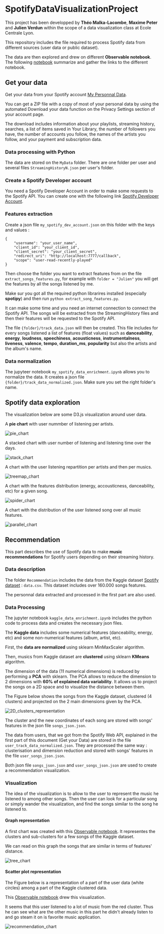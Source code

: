 # SpotifyDataVisualizationProject

This project has been developped by **Théo Malka-Lacombe**, **Maxime Peter** and **Julien Verdun** within the scope of a data visualization class at Ecole Centrale Lyon.

This repository includes the file required to process Spotify data from different sources (user data or public dataset).

The data are then explored and drew on different **Observable notebook**. The following [notebook](https://observablehq.com/@julien-verdun/spotify-data-visualization-project) summarize and gather the links to the different notebook.

## Get your data

Get your data from your Spotify account [My Personnal Data](https://support.spotify.com/uk/article/data-rights-and-privacy-settings/).

You can get a ZIP file with a copy of most of your personal data by using the automated Download your data function on the Privacy Settings section of your account page.

The download includes information about your playlists, streaming history, searches, a list of items saved in Your Library, the number of followers you have, the number of accounts you follow, the names of the artists you follow, and your payment and subscription data.

### Data processing with Python

The data are stored on the `MyData` folder. There are one folder per user and several files `StreamingHistoryN.json` per user's folder.

### Create a Spotify Developer account

You need a Spotify Developer Account in order to make some requests to the Spotify API. You can create one with the following link [Spotify Developer Account](https://developer.spotify.com/).

### Features extraction

Create a json file `my_spotify_dev_account.json` on this folder with the keys and values :

```
{
    "username": "your_user_name",
    "client_id": "your_client_id",
    "client_secret": "your_client_secret",
    "redirect_uri": "http://localhost:7777/callback",
    "scope": "user-read-recently-played"
}
```

Then choose the folder you want to extract features from on the file `extract_songs_features.py`, for example
with `folder = "Julien"` you will get the features by all the songs listened by me.

Make sur you got all the required python librarires installed (especially **spotipy**) and then run `python extract_song_features.py`.

It can make some time and you need an internet connection to connect the Spotify API. The songs will be extracted from the StreamingHistory files and then their features will be requested to the Spotify API.

The file `{folder}/track_data.json` will then be created.
This file includes for every songs listened a list of features (float values) such as **danceability**, **energy**, **loudness**, **speechiness**, **acousticness**, **instrumentalness**, **liveness**, **valence**, **tempo**, **duration_ms**, **popularity** but also the artists and the album's name.

### Data normalization

The jupyteer notebook `my_spotify_data_enrichment.ipynb` allows you to normalize the data. It creates a json file `{folder}/track_data_normalized.json`. Make sure you set the right folder's name.

## Spotify data exploration

The visualization below are some D3.js visualization around user data.

A **pie chart** with user nummber of listening per artists.

![pie_chart](Exploration_demonstration/pie_chart.PNG)

A stacked chart with user number of listening and listening time over the days.

![stack_chart](Exploration_demonstration/stack_chart.PNG)

A chart with the user listening repartition per artists and then per musics.

![treemap_chart](Exploration_demonstration/treemap_chart.PNG)

A chart with the features distribution (energy, accousticness, danceability, etc) for a given song.

![spider_chart](Exploration_demonstration/spider_chart.PNG)

A chart with the distribution of the user listened song over all music features.

![parallel_chart](Exploration_demonstration/parallel_chart.PNG)

## Recommendation

This part describes the use of Spotify data to make **music recommendations** for Spotify users depending on their streaming history.

### Data description

The folder `Recommendation` includes the data from the Kaggle dataset [Spotify dataset](https://www.kaggle.com/yamaerenay/spotify-dataset-19212020-160k-tracks) : `data.csv`. This dataset includes over 160.000 songs features.

The personnal data extracted and processed in the first part are also used.

### Data Processing

The jupyter notebook `kaggle_data_enrichment.ipynb` includes the python code to process data and creates the necessary json files.

The **Kaggle data** includes some numerical features (danceability, energy, etc) and some non-numerical features (album, artist, etc).

First, the **data are normalized** using sklearn MinMaxScaler algorithm.

Then, musics from Kaggle dataset are **clustered** using sklearn **KMeans** algorithm.

The dimension of the data (11 numerical dimensions) is reduced by performing a **PCA** with sklearn. The PCA allows to reduce the dimension to 2 dimensions with **60% of explained data variability**. It allows us to project the songs on a 2D space and to visualize the distance between them.

The Figure below shows the songs from the Kaggle dataset, clustered (4 clusters) and projected on the 2 main dimensions given by the PCA.

![2D_clusters_representation](Recommendation/2D_clusters_representation.PNG)

The cluster and the new coordinates of each song are stored with songs' features in the json file `songs_json.json`.

The data from users, that we got from the Spotify Web API, explained in the first part of this document (Get your Data) are stored in the file `user_track_data_normalized.json`.
They are processed the same way : clusterisation and dimension reduction and stored with songs' features in the file `user_songs_json.json`.

Both json file `songs_json.json` and `user_songs_json.json` are used to create a recommendation visualization.

### Visualization

The idea of the visualization is to allow to the user to represent the music he listened to among other songs. Then the user can look for a particular song or simply wander the visualization, and find the songs similar to the song he listened to.

#### Graph representation

A first chart was created with this [Observable notebook](https://observablehq.com/@julien-verdun/spotify-music-suggestions?collection=@julien-verdun/spotifydatavisualizationproject). It representes the clusters and sub-clusters for a few songs of the Kaggle dataset.

We can read on this graph the songs that are similar in terms of features' distance.

![tree_chart](Recommendation/tree_chart.PNG)

#### Scatter plot representation

The Figure below is a representation of a part of the user data (white circles) among a part of the Kaggle clustered data.

This [Observable notebook](https://observablehq.com/@julien-verdun/spotify-musics-wandering) drew this visualization.

It seems that this user listened to a lot of music from the red cluster. Thus he can see what are the other music in this part he didn't already listen to and go steam it on is favorite music application.

![recommendation_chart](Recommendation/recommendation_chart.PNG)

